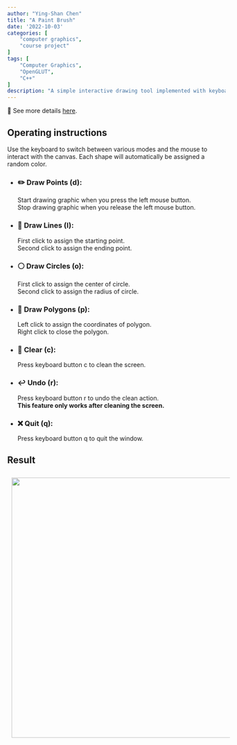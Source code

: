 ```yaml
---
author: "Ying-Shan Chen"
title: "A Paint Brush"
date: '2022-10-03'
categories: [
    "computer graphics",
    "course project"
]
tags: [
    "Computer Graphics",
    "OpenGLUT",
    "C++"
]
description: "A simple interactive drawing tool implemented with keyboard and mouse control. Supports drawing points, lines, circles, and polygons with real-time color changes. Includes undo and clear functions."
---
```

🔗 See more details <a href="https://github.com/ChenYingShan1114/Paint_Brush"> here</a>.

## Operating instructions
Use the keyboard to switch between various modes and the mouse to interact with the canvas. Each shape will automatically be assigned a random color.
* ### ✏️ Draw Points (d):
    Start drawing graphic when you press the left mouse button.<br> 
    Stop drawing graphic when you release the left mouse button.  
* ### 📏 Draw Lines (l):
    First click to assign the starting point.<br>
    Second click to assign the ending point.
* ### ⚪ Draw Circles (o):
    First click to assign the center of circle.<br>
    Second click to assign the radius of circle.
* ### 🔷 Draw Polygons (p):
    Left click to assign the coordinates of polygon.<br>
    Right click to close the polygon.
* ### 🧹 Clear (c):
    Press keyboard button c to clean the screen.
* ### ↩️ Undo (r):
    Press keyboard button r to undo the clean action.<br>
    **This feature only works after cleaning the screen.**
* ### ❌ Quit (q):
    Press keyboard button q to quit the window.

## Result

<p align="center">
    <img src="/self/img/projects_cg/PaintBrush/lab1.png" width="600" style="margin-left:10px;margin-top:10px;margin-right:10px;margin-bottom:10px"> 
</p>

